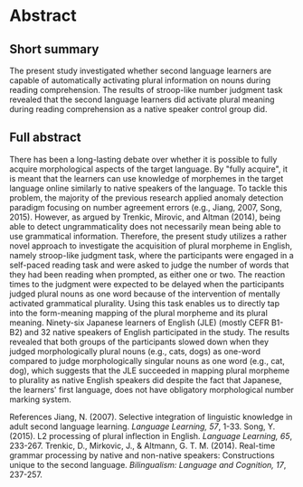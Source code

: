 # Abstract

## Short summary
The present study investigated whether second language learners are capable of automatically activating plural information on nouns during reading comprehension. The results of stroop-like number judgment task revealed that the second language learners did activate plural meaning during reading comprehension as a native speaker control group did. 

## Full abstract

There has been a long-lasting debate over whether it is possible to fully acquire morphological aspects of the target language. By "fully acquire", it is meant that the learners can use knowledge of morphemes in the target language online similarly to native speakers of the language. To tackle this problem, the majority of the previous research applied anomaly detection paradigm focusing on number agreement errors (e.g., Jiang, 2007, Song, 2015). However, as argued by Trenkic, Mirovic, and Altman (2014), being able to detect ungrammaticality does not necessarily mean being able to use grammatical information. Therefore, the present study utilizes a rather novel approach to investigate the acquisition of plural morpheme in English, namely stroop-like judgment task, where the participants were engaged in a self-paced reading task and were asked to judge the number of words that they had been reading when prompted, as either one or two. The reaction times to the judgment were expected to be delayed when the participants judged plural nouns as one word because of the intervention of mentally activated grammatical plurality. Using this task enables us to directly tap into the form-meaning mapping of the plural morpheme and its plural meaning. Ninety-six Japanese learners of English (JLE) (mostly CEFR B1-B2) and 32 native speakers of English participated in the study. The results revealed that both groups of the participants slowed down when they judged morphologically plural nouns (e.g., cats, dogs) as one-word compared to judge morphologically singular nouns as one word (e.g., cat, dog), which suggests that the JLE succeeded in mapping plural morpheme to plurality as native English speakers did despite the fact that Japanese, the learners' first language, does not have obligatory morphological number marking system. 

References
Jiang, N. (2007). Selective integration of linguistic knowledge in adult second language learning. _Language Learning, 57_, 1-33. 
Song, Y. (2015). L2 processing of plural inflection in English. _Language Learning, 65_, 233-267.
Trenkic, D., Mirkovic, J., & Altmann, G. T. M. (2014). Real-time grammar processing by native and non-native speakers: Constructions unique to the second language. _Bilingualism: Language and Cognition, 17_, 237-257.
